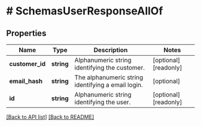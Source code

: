 # # SchemasUserResponseAllOf

## Properties

Name | Type | Description | Notes
------------ | ------------- | ------------- | -------------
**customer_id** | **string** | Alphanumeric string identifying the customer. | [optional] [readonly]
**email_hash** | **string** | The alphanumeric string identifying a email login. | [optional]
**id** | **string** | Alphanumeric string identifying the user. | [optional] [readonly]

[[Back to API list]](../../README.md#endpoints) [[Back to README]](../../README.md)
